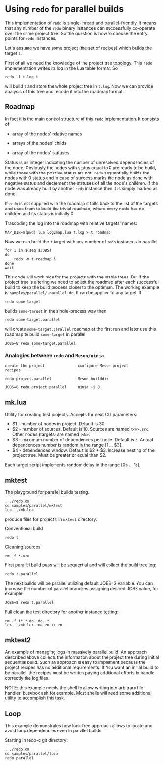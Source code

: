 # Using `redo` for parallel builds

This implementation of `redo` is single-thread and parallel-friendly. It means that any number of the `redo` binary instances can successfully co-operate over the same project tree. So the question is how to choose the entry points for `redo` instances.

Let's assume we have some project (the set of recipes) which builds the target `t`.

First of all we need the knowledge of the project tree topology. This `redo` implementation
writes its log in the Lua table format. So

	redo -l t.log t

will build `t` and store the whole project tree in `t.log`. Now we can provide analysis of this tree and recode it into the roadmap format.

## Roadmap

In fact it is the main control structure of this `redo` implementation. It consists of

* array of the nodes' relative names

* arrays of the nodes' childs

* array of the nodes' statuses

Status is an integer indicating the number of unresolved dependencies of the node. Obviously the nodes with status equal to 0 are ready to be build, while those with the positive status are not. `redo` sequentially builds the nodes with 0 status and in case of success marks the node as done with negative status and decrement the statuses of all the node's children. If the node was already built by another `redo` instance then it is simply marked as done.

If `redo` is not supplied with the roadmap it falls back to the list of the targets and uses them to build the trivial roadmap, where every node has no children and its status is initially 0.

Trascoding the log into the roadmap with relative targets' names:

	MAP_DIR=$(pwd) lua log2map.lua t.log > t.roadmap

Now we can build the `t` target with any number of `redo` instances in parallel

	for I in $(seq $JOBS)
	do
		redo -m t.roadmap &
	done
	wait

This code will work nice for the projects with the stable trees. But if the project tree is altering we need to adjust the roadmap after each successful build to keep the build process closer to the optimum. The working example is `samples/parallel/.parallel.do`. It can be applied to any target. If

	redo some-target

builds `some-target` in the single-precess way then

	redo some-target.parallel

will create `some-target.parallel` roadmap at the first run and later use this roadmap to build `some-target` in parallel

	JOBS=8 redo some-target.parallel


### Analogies between `redo` and `Meson/ninja`

	create the project               configure Meson project
	recipes

	redo project.parallel            Meson builddir

	JOBS=8 redo project.parallel     ninja -j 8


## mk.lua

Utility for creating test projects. Accepts thr next CLI parameters:

* $1 - number of nodes in project. Default is 30.
* $2 - number of sources. Default is 10. Sources are named `t<N>.src`. Other nodes (targets) are named `t<N>`.
* $3 - maximum number of dependences per node. Default is 5. Actual dependences number is random in the range [1 ... $3].
* $4 - dependences window. Default is $2 + $3. Increase nesting of the project tree. Must be greater or equal than $2.

Each target script implements random delay in the range [0s ... 1s].

## mktest

The playground for parallel builds testing.

    . ./redo.do
    cd samples/parallel/mktest
    lua ../mk.lua

produce files for project `t` in `mktest` directory.


Conventional build

    redo t


Cleaning sources

    rm -f *.src


First parallel build pass will be sequential and will collect the build tree log:

    redo t.parallel

The next builds will be parallel utilizing default JOBS=2 variable. You can increase the number of parallel branches assigning desired JOBS value, for example:

    JOBS=8 redo t.parallel


Full clean the test directory for another instance testing:

    rm -f t* *.do .do..*
    lua ../mk.lua 100 20 10 20


## mktest2

An example of managing logs in massively parallel build. An approach described above collects the information about the project tree during initial sequential build. Such an approach is easy to implement because the project recipes has no additional requirements. If You want an initial build to be parallel, the recipes must be written paying additional efforts to handle correctly the log files.

NOTE: this example needs the shell to allow writing into arbitrary file handler, busybox ash for example. Most shells will need some additional utility to accomplish this task.


## Loop

This example demonstrates how lock-free approach allows to locate and avoid loop dependencies even in parallel builds.

Starting in redo-c git directory:

    . ./redo.do
    cd samples/parallel/loop
    redo parallel


